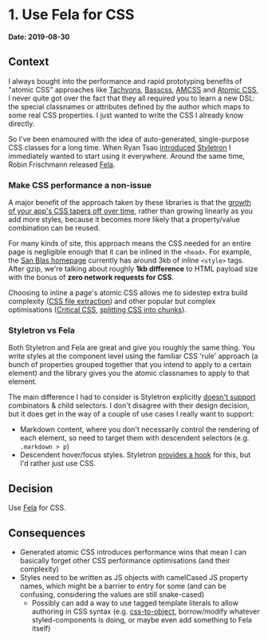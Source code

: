 # 1. Use Fela for CSS

**Date: 2019-08-30**

## Context

I always bought into the performance and rapid prototyping benefits of "atomic CSS" approaches like [Tachyons](https://tachyons.io/), [Basscss](https://basscss.com/), [AMCSS](https://amcss.github.io/) and [Atomic CSS](https://acss.io/), I never quite got over the fact that they all required you to learn a new DSL: the special classnames or attributes defined by the author which maps to some real CSS properties. I just wanted to write the CSS I already know directly.

So I've been enamoured with the idea of auto-generated, single-purpose CSS classes for a long time. When Ryan Tsao [introduced](https://ryantsao.com/blog/virtual-css-with-styletron) [Styletron](https://www.styletron.org/) I immediately wanted to start using it everywhere. Around the same time, Robin Frischmann released [Fela](http://fela.js.org/).

### Make CSS performance a non-issue

A major benefit of the approach taken by these libraries is that the [growth of your app's CSS tapers off over time](https://ryantsao.com/blog/virtual-css-with-styletron#non-growing-stylesheets), rather than growing linearly as you add more styles, because it becomes more likely that a property/value combination can be reused.

For many kinds of site, this approach means the CSS needed for an entire page is negligible enough that it can be inlined in the `<head>`. For example, the [San Blas homepage](https://sanblas.netlify.com/) currently has around 3kb of inline `<style>` tags. After gzip, we're talking about roughly **1kb difference** to HTML payload size with the bonus of **zero network requests for CSS**.

Choosing to inline a page's atomic CSS allows me to sidestep extra build complexity ([CSS file extraction](https://webpack.js.org/plugins/mini-css-extract-plugin/)) and other popular but complex optimisations ([Critical CSS](https://www.smashingmagazine.com/2015/08/understanding-critical-css/), [splitting CSS into chunks](https://webpack.js.org/guides/code-splitting/)).

### Styletron vs Fela

Both Styletron and Fela are great and give you roughly the same thing. You write styles at the component level using the familiar CSS 'rule' approach (a bunch of properties grouped together that you intend to apply to a certain element) and the library gives you the atomic classnames to apply to that element.

The main difference I had to consider is Styletron explicitly [doesn't support](https://www.styletron.org/concepts/#selectors) combinators & child selectors. I don't disagree with their design decision, but it does get in the way of a couple of use cases I really want to support:
  - Markdown content, where you don't necessarily control the rendering of each element, so need to target them with descendent selectors (e.g. `.markdown > p`)
  - Descendent hover/focus styles. Styletron [provides a hook](https://www.styletron.org/concepts/#descendant-hover) for this, but I'd rather just use CSS.

## Decision

Use [Fela](http://fela.js.org/) for CSS.

## Consequences

- Generated atomic CSS introduces performance wins that mean I can basically forget other CSS performance optimisations (and their complexity)
- Styles need to be written as JS objects with camelCased JS property names, which might be a barrier to entry for some (and can be confusing, considering the values are still snake-cased)
  - Possibly can add a way to use tagged template literals to allow authoring in CSS syntax (e.g. [css-to-object](https://github.com/jxnblk/css-to-object), borrow/modify whatever styled-components is doing, or maybe even add something to Fela itself)
